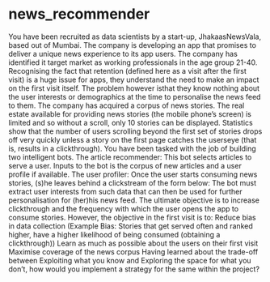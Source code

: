 # news_recommender
You have been recruited as data scientists by a start-up, JhakaasNewsVala, based out of Mumbai. The company is developing an app that promises to deliver a unique news experience to its app users. The company has identified it target market as working professionals in the age group 21-40. Recognising the fact that retention (defined here as a visit after the first visit) is a huge issue for apps, they understand the need to make an impact on the first visit itself. The problem however isthat they know nothing about the user interests or demographics at the time to personalise the news feed to them. The company has acquired a corpus of news stories. The real estate available for providing news stories (the mobile phone&rsquo;s screen) is limited and so without a scroll, only 10 stories can be displayed. Statistics show that the number of users scrolling beyond the first set of stories drops off very quickly unless a story on the first page catches the userseye (that is, results in a clickthrough). You have been tasked with the job of building two intelligent bots. The article recommender: This bot selects articles to serve a user. Inputs to the bot is the corpus of new articles and a user profile if available. The user profiler: Once the user starts consuming news stories, (s)he leaves behind a clickstream of the form below: The bot must extract user interests from such data that can then be used for further personalisation for (her)his news feed. The ultimate objective is to increase clickthrough and the frequency with which the user opens the app to consume stories. However, the objective in the first visit is to: Reduce bias in data collection (Example Bias: Stories that get served often and ranked higher, have a higher likelihood of being consumed (obtaining a clickthrough)) Learn as much as possible about the users on their first visit Maximise coverage of the news corpus Having learned about the trade-off between Exploiting what you know and Exploring the space for what you don&rsquo;t, how would you implement a strategy for the same within the project? 


